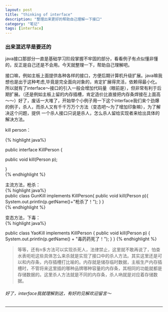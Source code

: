 ```yaml
---
layout: post
title: "thinking of interface"
description: "整理出来更好的帮助自己理解一下接口"
category: "笔记"
tags: [interface]
---  
```


### 出来混迟早是要还的  
java接口那部分一直是基础学习阶段掌握不牢固的部分，看看例子有点似懂非懂的，反正是自己还是不会用。今天就整理一下，帮助自己理解吧。   
>
接口嘛，例如主板上面提供各种各样的接口，方便后期计算机升级扩展。java嘛我想也是出于这种考虑,毕竟是完全面向对象的，肯定扩展得灵活，依赖得最小化。所以就有了interface～接口的引入一般会增加代码量（眼前是），但非常有利于后期扩展。（还是例如主板上留的内存插槽，肯定造价比直接把内存条焊接在上面高～～）好了，废话一大堆了，开始举个小例子用一下这个interface我们来个劲爆的例子，杀人，而杀人又有千千万万个方法（变态吧～为了增加印象嘛），为了解决这个问题，提供 一个杀人接口只说是杀人，怎么杀人留给实现者来给出具体的解决方法。 
  
kill person：   

{% highlight java%}   

public interface KillPerson {

  public void kill(Person p);

}  
{% endhighlight %}  

  
主流方法，枪杀：  
{% highlight java%}  
public class GunKill implements KillPerson{
  public void kill(Person p){
    System.out.println(p.getName()+"枪杀了！");
  }
}  
{% endhighlight %}  
  
变态方法，下毒：  
{% highlight java%}  
 
public class YaoKill implements KillPerson {
  public void kill(Person p) {
    System.out.println(p.getName() + "毒药药死了！");
  }
}
{% endhighlight %}   
 
>等等，还有n多方法可以实现杀死人，法律禁止，这里就不敢再说了，怕查水表呃呃这些具体怎么来杀就是实现了接口中的杀人方法。其实这里还是可以和内存条，内存插槽打比喻的。内存就是储存临时数据，主板生产内存插槽时，不管将来这里插的哪种品牌哪种容量的内存条，其相同的功能就都是存储数据的。这里杀人方法就是不同的内存条，杀人吶就是对应着存储数据。



###### 好了，interface我就理解到这，有好的见解欢迎留言～  

-------


